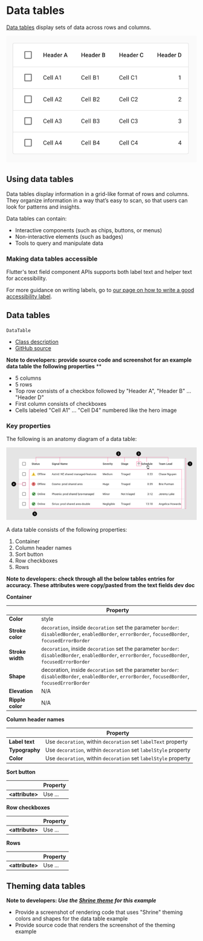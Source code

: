 <!--docs:
title: "Data tables"
layout: detail
section: components
excerpt: "Data tables display information in a grid-like format of rows and columns."
iconId: 
path: /catalog/data-tables/
api_doc_root: true
-->

# Data tables

[Data tables](https://material.io/components/data-tables/#) display sets of data across rows and columns.

![Data table with 5 rows: 1 header row, 4 rows, one column of checkboxes](assets/data-table-hero.png)

## Using data tables

Data tables display information in a grid-like format of rows and columns. They organize information in a way that’s easy to scan, so that users can look for patterns and insights.

Data tables can contain:

* Interactive components (such as chips, buttons, or menus)
* Non-interactive elements (such as badges)
* Tools to query and manipulate data

### Making data tables accessible

Flutter's text field component APIs supports both label text and helper text for accessibility. 

For more guidance on writing labels, go to [our page on how to write a good accessibility label](https://material.io/design/usability/accessibility.html#writing).




## Data tables

`DataTable`
* [Class description](https://api.flutter.dev/flutter/material/DataTable-class.html)
* [GitHub source](https://github.com/flutter/flutter/blob/master/packages/flutter/lib/src/material/data_table.dart)

**Note to developers: provide source code and screenshot for an example data table the following properties**
**
* 5 columns
* 5 rows
* Top row consists of a checkbox followed by "Header A", "Header B" ... "Header D"
* First column consists of checkboxes
* Cells labeled "Cell A1" ... "Cell D4" numbered like the hero image


### Key properties

The following is an anatomy diagram of a data table:

![Data table anatomy diagram](assets/data-table-anatomy.png)

A data table consists of the following properties:

1. Container
1. Column header names
1. Sort button
1. Row checkboxes
1. Rows

**Note to developers: check through all the below tables entries for accuracy. These attributes were copy/pasted from the text fields dev doc**

<b>Container</b>

| &nbsp; | Property | 
| --- | --- | 
| **Color** | style |
| **Stroke color** | `decoration`, inside `decoration` set the parameter `border`: `disabledBorder`, `enabledBorder`, `errorBorder`, `focusedBorder`, `focusedErrorBorder`|
| **Stroke width** | `decoration`, inside `decoration` set the parameter `border`: `disabledBorder`, `enabledBorder`, `errorBorder`, `focusedBorder`, `focusedErrorBorder`|
| **Shape** | decoration, inside `decoration` set the parameter `border`: `disabledBorder`, `enabledBorder`, `errorBorder`, `focusedBorder`, `focusedErrorBorder`|
| **Elevation** | N/A|
| **Ripple color** | N/A|

<b>Column header names</b>

| &nbsp; | Property |
| --- | --- | 
| **Label text** | Use `decoration`, within `decoration` set `labelText` property |
| **Typography** | Use `decoration`, within `decoration` set `labelStyle` property |
| **Color** | Use `decoration`, within `decoration` set `labelStyle` property |

<b>Sort button</b>

| &nbsp; | Property |
| --- | --- | 
| **\<attribute\>** | Use ... |

<b>Row checkboxes</b>

| &nbsp; | Property |
| --- | --- | 
| **\<attribute\>** | Use ... |

<b>Rows</b>

| &nbsp; | Property |
| --- | --- | 
| **\<attribute\>** | Use ... |



## Theming data tables
**Note to developers: _Use the [Shrine theme](https://material.io/design/material-studies/shrine.html) for this example_**
* Provide a screenshot of rendering code that uses "Shrine" theming colors and shapes for the data table example
* Provide source code that renders the screenshot of the theming example

